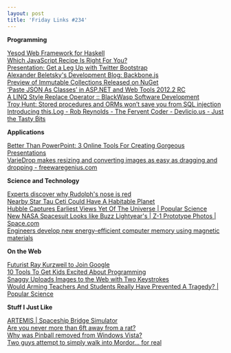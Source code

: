 ```yaml
---
layout: post
title: 'Friday Links #234'
---
```

**Programming**

[Yesod Web Framework for Haskell](http://www.yesodweb.com/)   
[Which JavaScript Recipe Is Right For You?](http://coding.smashingmagazine.com/2012/12/14/which-javascript-recipe-is-right-for-you/)   
[Presentation: Get a Leg Up with Twitter Bootstrap](http://www.infoq.com/presentations/Twitter-Bootstrap)   
[Alexander Beletsky's Development Blog: Backbone.js](http://www.beletsky.net/search/label/Backbone.js)   
[Preview of Immutable Collections Released on NuGet](http://blogs.msdn.com/b/bclteam/archive/2012/12/18/preview-of-immutable-collections-released-on-nuget.aspx)   
[‘Paste JSON As Classes’ in ASP.NET and Web Tools 2012.2 RC](http://blogs.msdn.com/b/webdev/archive/2012/12/18/paste-json-as-classes-in-asp-net-and-web-tools-2012-2-rc.aspx)   
[A LINQ Style Replace Operator :: BlackWasp Software Development](http://www.blackwasp.co.uk/LinqReplace.aspx)   
[Troy Hunt: Stored procedures and ORMs won’t save you from SQL injection](http://www.troyhunt.com/2012/12/stored-procedures-and-orms-wont-save.html)   
[Introducing this.Log - Rob Reynolds - The Fervent Coder - Devlicio.us - Just the Tasty Bits](http://devlicio.us/blogs/rob_reynolds/archive/2012/12/15/introducing-this-log.aspx)

**Applications**

[Better Than PowerPoint: 3 Online Tools For Creating Gorgeous Presentations](http://www.makeuseof.com/tag/better-than-powerpoint-3-online-tools-for-creating-gorgeous-presentations/)   
[VarieDrop makes resizing and converting images as easy as dragging and dropping - freewaregenius.com](http://www.freewaregenius.com/variedrop-makes-resizing-and-converting-images-as-easy-as-dragging-and-dropping/)

**Science and Technology**

[Experts discover why Rudolph's nose is red](http://www.sciencedaily.com/releases/2012/12/121217190634.htm)   
[Nearby Star Tau Ceti Could Have A Habitable Planet](http://www.popsci.com/technology/article/2012-12/nearby-sun-star-tau-ceti-could-be-home-habitable-earth-planet)   
[Hubble Captures Earliest Views Yet Of The Universe | Popular Science](http://www.popsci.com/science/article/2012-12/hubble-peers-back-cosmic-dawn-take-earliest-galaxy-census)   
[New NASA Spacesuit Looks like Buzz Lightyear's | Z-1 Prototype Photos | Space.com](http://www.space.com/19003-nasa-z1-future-spacesuit.html)   
[Engineers develop new energy-efficient computer memory using magnetic materials](http://www.sciencedaily.com/releases/2012/12/121214191516.htm)

**On the Web**

[Futurist Ray Kurzweil to Join Google](http://allthingsd.com/20121214/futurist-ray-kurzweil-to-join-google/)   
[10 Tools To Get Kids Excited About Programming](http://www.makeuseof.com/tag/10-tools-to-get-kids-excited-about-programming/)   
[Snaggy Uploads Images to the Web with Two Keystrokes](http://lifehacker.com/5969582/snaggy-uploads-images-to-the-web-with-two-keystrokes)   
[Would Arming Teachers And Students Really Have Prevented A Tragedy? | Popular Science](http://www.popsci.com/science/article/2012-12/could-arming-teachers-and-students-prevent-tragedy)

**Stuff I Just Like**

[ARTEMIS | Spaceship Bridge Simulator](http://www.artemis.eochu.com/)   
[Are you never more than 6ft away from a rat?](http://www.bbc.co.uk/news/magazine-20716625)   
[Why was Pinball removed from Windows Vista?](http://blogs.msdn.com/b/oldnewthing/archive/2012/12/18/10378851.aspx)   
[Two guys attempt to simply walk into Mordor... for real](http://io9.com/5967119)
